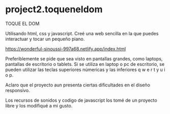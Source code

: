 # project2.toqueneldom

 TOQUE
 EL DOM 
 
 Utilisando html, css y javascript. Creé una web sencilla en la que puedes interactuar y tocar un pequeño piano.
 
 https://wonderful-sinoussi-997a68.netlify.app/index.html
 
Preferiblemente se pide que sea visto en pantallas grandes, como laptops, pantallas de escritorio o tablets.
Si se utiliza en laptop o pc de escritorio, se pueden utilizar las teclas superiores númericas y las inferiores
q w e r t y u i o p.

Aclaro que el proyecto aun presenta ciertas dificultades en el diseño responsivo.

Los recursos de sonidos y codigo de javascript los tomé de un proyecto libre y los modifiqué a mi gusto. 


